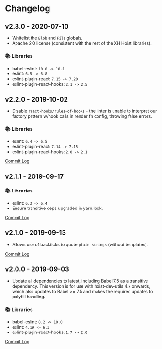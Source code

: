 # Changelog

## v2.3.0 - 2020-07-10

* Whitelist the `Blob` and `File` globals.
* Apache 2.0 license (consistent with the rest of the XH Hoist libraries).

### 📚 Libraries

* babel-eslint: `10.0 -> 10.1`
* eslint: `6.5 -> 6.8`
* eslint-plugin-react: `7.15 -> 7.20`
* eslint-plugin-react-hooks: `2.1 -> 2.5`

## v2.2.0 - 2019-10-02

* Disable `react-hooks/rules-of-hooks` - the linter is unable to interpret our factory pattern
  w/hook calls in render fn config, throwing false errors.

### 📚 Libraries

* eslint: `6.4 -> 6.5`
* eslint-plugin-react: `7.14 -> 7.15`
* eslint-plugin-react-hooks: `2.0 -> 2.1`

[Commit Log](https://github.com/xh/eslint-config/compare/v2.1.1...v2.2.0)

## v2.1.1 - 2019-09-17

### 📚 Libraries

* eslint: `6.3 -> 6.4`
* Ensure transitive deps upgraded in yarn.lock.

[Commit Log](https://github.com/xh/eslint-config/compare/v2.1.0...v2.1.1)

## v2.1.0 - 2019-09-13

* Allows use of backticks to quote `plain strings` (without templates).

[Commit Log](https://github.com/xh/eslint-config/compare/v2.0.0...v2.1.0)

## v2.0.0 - 2019-09-03

* Update all dependencies to latest, including Babel 7.5 as a transitive dependency. This version is
  for use with hoist-dev-utils 4.x onwards, which also updates to Babel >= 7.5 and makes the
  required updates to polyfill handling.

### 📚 Libraries

* babel-eslint: `8.2 -> 10.0`
* eslint: `4.19 -> 6.3`
* eslint-plugin-react-hooks: `1.7 -> 2.0`

[Commit Log](https://github.com/xh/eslint-config/compare/v1.2.0...v2.0.0)
